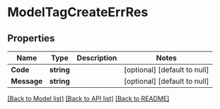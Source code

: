 # ModelTagCreateErrRes

## Properties
Name | Type | Description | Notes
------------ | ------------- | ------------- | -------------
**Code** | **string** |  | [optional] [default to null]
**Message** | **string** |  | [optional] [default to null]

[[Back to Model list]](../README.md#documentation-for-models) [[Back to API list]](../README.md#documentation-for-api-endpoints) [[Back to README]](../README.md)


